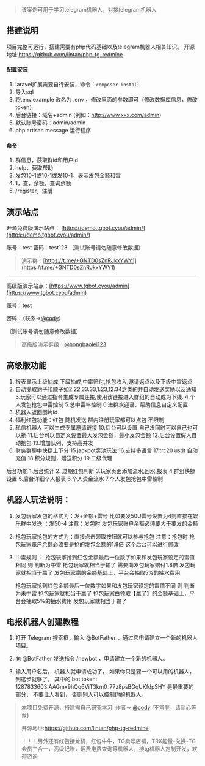 >该案例可用于学习telegram机器人，对接telegram机器人


## 搭建说明

项目完整可运行，搭建需要有php代码基础以及telegram机器人相关知识。
开源地址:https://github.com/lintan/php-tg-redmine



#### 配置安装

1. laravel扩展需要自行安装，命令：`composer install`
2. 导入sql
3. 将.env.example 改名为 .env ，修改里面的参数即可（修改数据库信息，修改token）
4. 后台链接：域名+admin   (例如：http://www.xxx.com/admin)
5. 默认账号密码：admin/admin
6. php artisan message 运行程序

#### 命令
1. 群信息，获取群id和用户id
2. help，获取帮助
3. 发包10-1或10-1或发10-1，表示发包金额和雷
4. 1，查，余额，查询余额
5. /register，注册



## 演示站点


开源免费版演示站点： [https://demo.tgbot.cyou/admin/](https://demo.tgbot.cyou/admin/)

账号：test   密码：test123
（测试账号请勿随意修改数据）
>演示群：[https://t.me/+GNTD0sZnRJkxYWY1](https://t.me/+GNTD0sZnRJkxYWY1)

--------------------------------------------------------------------------------------

高级版演示站点：[https://www.tgbot.cyou/admin](https://www.tgbot.cyou/admin)

账号：test 

密码：（联系->[@cody](https://t.me/cody0101)）

（测试账号请勿随意修改数据）

>高级版演示群组：[@hongbaolei123](https://t.me/hongbaolei123)

## 高级版功能

1. 报表显示上级抽成,下级抽成,中雷赔付,抢包收入,邀请返点以及下级中雷返点
2. 自动提取豹子和顺子如2.22,33.33,1.23,12.34之类的并自动发送奖励以及通知
3.玩家可以通过指令生成专属连接,使用该链接进入群组的自动成为下线.
4.个人发包抢包中雷控制
5.总中雷率控制
6.进群欢迎语、帮助信息自定义配置
7. 机器人返回图片id
8. 福利红包功能：红包 随机发送  群内注册玩家都可以点包  不限制
9. 私信机器人 可以生成专属邀请链接
10.后台可以设置   自己发同时可以自己也可以抢
11.后台可以自定义设置最大发包金额，最小发包金额
12.后台设置假人自动抢包
13.增加队列，支持高并发
14. 财务群聊中快捷上下分
15.jackpot奖池玩法
16.支持多语言
17.trc20 usdt 自动充值
18.积分规则，赠送积分
19.二级代理

后台功能
1.后台统计
2. 过期红包判断
3.玩家页面添加流水,回水,报表
4.群组快捷设置
5.后台详细个人报表
6.个人资金流水
7.个人发包抢包中雷控制

## 机器人玩法说明：

1. 发包玩家发包的格式为：发+金额+雷号 
      比如要发50U雷号设置为4则直接在娱乐群中发送 ：发50-4 
      注意：发包时 发包玩家账户余额必须要大于要发的金额
      
2. 抢包玩家抢包的方式为：直接点击领取按钮就可以参与抢包
  注意：抢包时 抢包玩家账户余额必须要是抢的发包金额的1.8倍 这个后台可以进行修改
  
3. 中雷规则 ： 
    抢包玩家抢到红包金额最后一位数字如果和发包玩家设定的雷值相同 则 判断为中雷 
    抢包玩家就相当于输了 需要向发包玩家赔付1.8倍 
    发包玩家就相当于赢了 发包玩家赢的金额基础上，平台会抽取5%的抽水费用 
    
    抢包玩家抢到红包金额最后一位数字如果和发包玩家设定的雷值不同 则 判断为未中雷
    抢包玩家就相当于赢了 抢包玩家白领取【赢了】的金额基础上，平台会抽取5%的抽水费用
    发包玩家就相当于输了  


## 电报机器人创建教程

1. 打开 Telegram 搜索框，输入 @BotFather ，通过它申请建立一个新的机器人项目。

2. 向 @BotFather 发送指令 /newbot ，申请建立一个新的机器人。

3. 输入用户名后， 机器人就申请成功了。 如果你只是要一个可以用的机器人， 到这步就够了。 其中的 bot token: 1287833603:AAGmx9hQq6ViT3km0_77z8psBGqUKfdpSHY 是最重要的部分， 不要让人看到， 否则别人可以控制你的机器人。


>本项目免费开源，搭建需自己研究学习! 作者=> [@cody](https://t.me/cody0101) (不常登，请耐心等候)
>
>开源地址:https://github.com/lintan/php-tg-redmine
>
>！！！另外还有红包接龙机，红包牛牛，TG卖号店铺，TRX能量-兑换-TG会员三合一，高级记账，话费电费查询等机器人，接tg机器人定制开发，欢迎咨询

